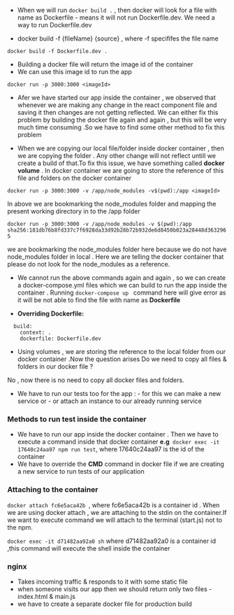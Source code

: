 - When we will run `docker build .` , then docker will look for a file with name as Dockerfile - means it will not run Dockerfile.dev. We need a way to
  run Dockerfile.dev

- docker build -f {fileName} {source} , where -f specififes the file name

`docker build -f Dockerfile.dev .`

- Building a docker file will return the image id of the container
- We can use this image id to run the app

`docker run -p 3000:3000 <imageId>`

- Afer we have started our app inside the container , we observed that whenever we are making any change in the react component file and saving it then changes are not getting reflected. We can either fix this problem by building the docker file again and again , but this will be very much time consuming .So we have to find some other method to fix this problem

- When we are copying our local file/folder inside docker container , then we are copying the folder . Any other change will not reflect untill we create a build of that.To fix this issue, we have something called <b>docker volume</b> . In docker container we are going to store the reference of this file and folders on the docker container

`docker run -p 3000:3000 -v /app/node_modules -v$(pwd):/app <imageId> `

In above we are bookmarking the node_modules folder and mapping the present working directory in to the /app folder

`docker run -p 3000:3000 -v /app/node_modules -v $(pwd):/app  sha256:181db76b8fd337c7f6928da33d92b28b72b932de6d8450b023a28448d3632965`

we are bookmarking the node_modules folder here because we do not have node_modules folder in local . Here we are telling the docker container that please do not look for the node_modules as a reference.

- We cannot run the above commands again and again , so we can create a docker-compose.yml files which we can build to run the app inside the container .
  Running `docker-compose up ` command here will give error as it will be not able to find the file with name as <b>Dockerfile</b>

- <b>Overriding Dockerfile: </b>

```
  build:
    context: .
    dockerfile: Dockerfile.dev
```

- Using volumes , we are storing the reference to the local folder from our docker container .Now the question arises Do we need to copy all files & folders in our docker file ?

No , now there is no need to copy all docker files and folders.

- We have to run our tests too for the app : - for this we can make a new service or - or attach an instance to our already running service

### Methods to run test inside the container

<ul>
<li>
We have to run our app inside the docker container . Then we have to execute a command inside that docker container
<b>e.g</b><code> docker exec -it 17640c24aa97 npm run test</code>, where 17640c24aa97 is the id of the container
</li>
<li>We have to override the <b>CMD</b> command in docker file if we are creating a new service to run tests of our application</li>
</ul>


### Attaching to the container
```docker attach fc6e5aca42b ```, where fc6e5aca42b is a container id . 
When we are using docker attach , we are attaching to the stdin on the container.If we want to execute command we will attach to the terminal (start.js) not to the npm.

``` docker exec -it d71482aa92a0 sh ``` where d71482aa92a0  is a container id ,this command will execute the shell inside the container

### nginx
 - Takes incoming traffic & responds to it with some static file
 - when someone visits our app then we should return only two files - index.html & main.js
 - we have to create a separate docker file for production build

